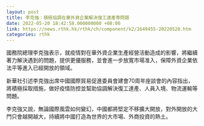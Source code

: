```yaml
---
layout: post
title: 李克強：積極協調在華外資企業解決復工達產等問題
date: 2022-05-20 18:42:58.000000000 +08:00
link: https://news.rthk.hk/rthk/ch/component/k2/1649455-20220520.htm
categories: rthk
---
```


國務院總理李克強表示，就疫情對在華外資企業生產經營活動造成的影響，將繼續著力解決遇到的問題，提供更優服務，並會進一步放寬市場准入，保障外資企業依法平等進入已經開放的領域。

新華社引述李克強出席中國國際貿易促進委員會建會70周年座談會的內容指出，將積極採取措施，做好疫情防控並幫助協調解決復工達產、人員入境、物流運輸等問題。

李克強又說，無論國際風雲如何變幻，中國都將堅定不移擴大開放，對外開放的大門只會越開越大，持續將中國打造為世界的大市場、外商投資的熱土。
